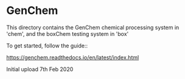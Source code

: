 GenChem 
=======

This directory contains the GenChem chemical processing system in 'chem', and
the boxChem testing system in 'box'

To get started, follow the guide::

   https://genchem.readthedocs.io/en/latest/index.html


Initial upload 7th Feb 2020

